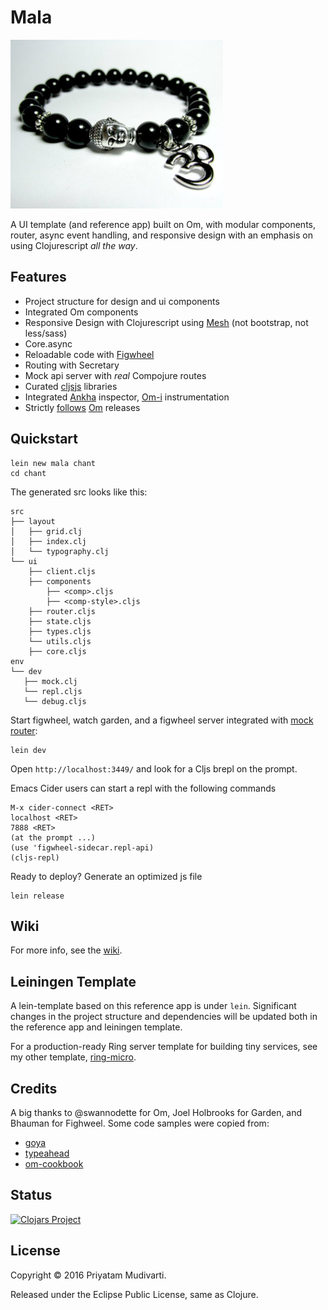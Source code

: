 Mala
=====

![](doc/img/mala-cljs.jpg)

A UI template (and reference app) built on Om, with modular components, router,
async event handling, and responsive design with an emphasis on using Clojurescript
_all the way_.

## Features

- Project structure for design and ui components
- Integrated Om components
- Responsive Design with Clojurescript using [Mesh](https://github.com/facjure/mesh) (not bootstrap, not less/sass)
- Core.async
- Reloadable code with [Figwheel](https://github.com/bhauman/lein-figwheel#writing-reloadable-code)
- Routing with Secretary
- Mock api server with _real_ Compojure routes
- Curated [cljsjs](http://cljsjs.github.io) libraries
- Integrated [Ankha](https://github.com/noprompt/ankha) inspector, [Om-i](https://github.com/PrecursorApp/om-i) instrumentation
- Strictly [follows](http://swannodette.github.io/2014/12/22/waitin/) [Om](https://github.com/omcljs/om/blob/master/CHANGES.md) releases

## Quickstart

    lein new mala chant
    cd chant

The generated src looks like this:

	src
	├── layout
	│   ├── grid.clj
	│   ├── index.clj
	│   └── typography.clj
	└── ui
        ├── client.cljs
		├── components
		    ├── <comp>.cljs
			├── <comp-style>.cljs
		├── router.cljs
		├── state.cljs
		├── types.cljs
		└── utils.cljs
     	├── core.cljs
	env
	└── dev
       ├── mock.clj
       └── repl.cljs
	   └── debug.cljs

Start figwheel, watch garden, and a figwheel server integrated with
[mock router](https://github.com/priyatam/mala/blob/master/env/dev/mock.clj):

    lein dev

Open `http://localhost:3449/` and look for a Cljs brepl on the prompt.

Emacs Cider users can start a repl with the following commands

	M-x cider-connect <RET>
	localhost <RET>
	7888 <RET>
    (at the prompt ...)
	(use 'figwheel-sidecar.repl-api)
	(cljs-repl)

Ready to deploy? Generate an optimized js file

    lein release

## Wiki

For more info, see the [wiki](https://github.com/priyatam/mala/wiki).

## Leiningen Template

A lein-template based on this reference app is under `lein`. Significant changes
in the project structure and dependencies will be updated both in the reference
app and leiningen template.

For a production-ready Ring server template for building tiny services, see my other
template, [ring-micro](https://github.com/priyatam/ring-micro).

## Credits

A big thanks to @swannodette for Om, Joel Holbrooks for Garden, and Bhauman for
Fighweel. Some code samples were copied from:

- [goya](https://github.com/jackschaedler/goya)
- [typeahead](https://github.com/omcljs/om/blob/master/examples/typeahead/src/core.cljs)
- [om-cookbook](https://github.com/omcljs/om-cookbook)

## Status

[![Clojars Project](http://clojars.org/mala/lein-template/latest-version.svg)](http://clojars.org/mala/lein-template)

## License

Copyright © 2016 Priyatam Mudivarti.

Released under the Eclipse Public License, same as Clojure.
